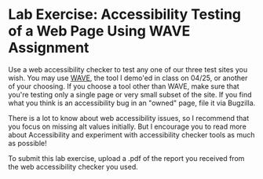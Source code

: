 # Lab Exercise: Accessibility Testing of a Web Page Using WAVE Assignment

Use a web accessibility checker to test any one of our three test sites you wish. You may use [WAVE](http://wave.webaim.org/), the tool I demo'ed in class on 04/25, or another of your choosing. If you choose a tool other than WAVE, make sure that you're testing only a single page or very small subset of the site. If you find what you think is an accessibility bug in an "owned" page, file it via Bugzilla.

There is a lot to know about web accessibility issues, so I recommend that you focus on missing alt values initially. But I encourage you to read more about Accessibility and experiment with accessibility checker tools as much as possible!

To submit this lab exercise, upload a .pdf of the report you received from the web accessibility checker you used.